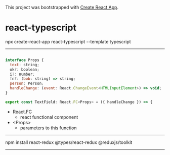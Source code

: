This project was bootstrapped with [Create React App](https://github.com/facebook/create-react-app).



# react-typescript


npx create-react-app react-typescript --template typescript


---

```js

interface Props {
  text: string;
  ok?: boolean;
  i?: number;
  fn?: (bob: string) => string;
  person: Person;
  handleChange: (event: React.ChangeEvent<HTMLInputElement>) => void;
}

export const TextField: React.FC<Props> = ({ handleChange }) => {


```
  
 - React.FC
    - react functional component
- &lt;Props&gt; 
  - parameters to this function

---


npm install react-redux @types/react-redux   @reduxjs/toolkit

---
